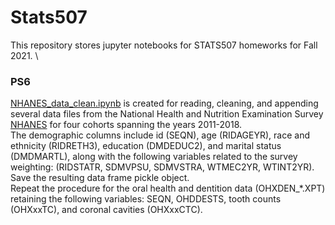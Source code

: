 # Stats507
This repository stores jupyter notebooks for STATS507 homeworks for Fall 2021.
\
### PS6 
[NHANES_data_clean.ipynb](/HW6/NHANES_data_clean.ipynb) is created for reading, cleaning, and appending several data files from the National Health and Nutrition Examination Survey [NHANES](https://www.cdc.gov/nchs/nhanes/index.htm) for four cohorts spanning the years 2011-2018. 
\
The demographic columns include id (SEQN), age (RIDAGEYR), race and ethnicity (RIDRETH3), education (DMDEDUC2), and marital status (DMDMARTL), along with the following variables related to the survey weighting: (RIDSTATR, SDMVPSU, SDMVSTRA, WTMEC2YR, WTINT2YR). Save the resulting data frame pickle object.
\
Repeat the procedure for the oral health and dentition data (OHXDEN_*.XPT) retaining the following variables: SEQN, OHDDESTS, tooth counts (OHXxxTC), and coronal cavities (OHXxxCTC).

